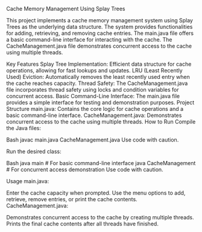 Cache Memory Management Using Splay Trees
 
This project implements a cache memory management system using Splay Trees as the underlying data structure. The system provides functionalities for adding, retrieving, and removing cache entries. The main.java file offers a basic command-line interface for interacting with the cache. The CacheManagement.java file demonstrates concurrent access to the cache using multiple threads.

Key Features
Splay Tree Implementation: Efficient data structure for cache operations, allowing for fast lookups and updates.
LRU (Least Recently Used) Eviction: Automatically removes the least recently used entry when the cache reaches capacity.
Thread Safety: The CacheManagement.java file incorporates thread safety using locks and condition variables for concurrent access.
Basic Command-Line Interface: The main.java file provides a simple interface for testing and demonstration purposes.
Project Structure
main.java: Contains the core logic for cache operations and a basic command-line interface.
CacheManagement.java: Demonstrates concurrent access to the cache using multiple threads.
How to Run
Compile the Java files:

Bash
javac main.java CacheManagement.java
Use code with caution.

Run the desired class:

Bash
java main  # For basic command-line interface
java CacheManagement  # For concurrent access demonstration
Use code with caution.

Usage
main.java:

Enter the cache capacity when prompted.
Use the menu options to add, retrieve, remove entries, or print the cache contents.
CacheManagement.java:

Demonstrates concurrent access to the cache by creating multiple threads.
Prints the final cache contents after all threads have finished.
